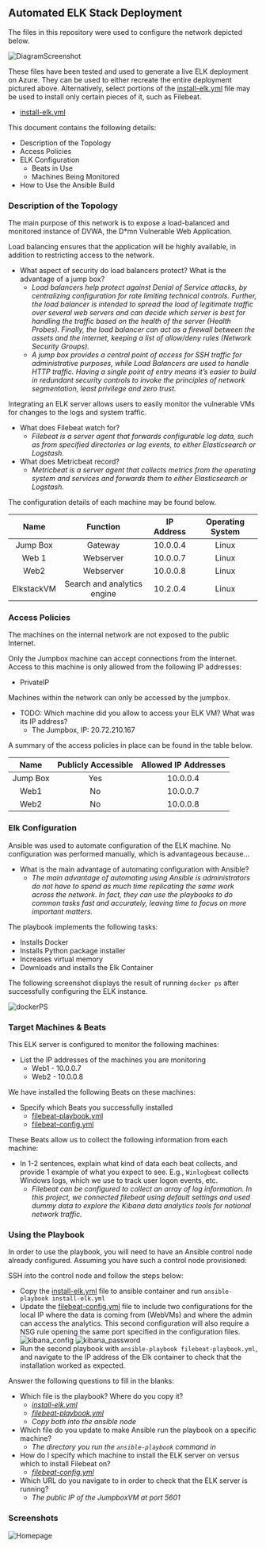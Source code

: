## Automated ELK Stack Deployment

The files in this repository were used to configure the network depicted below.

![DiagramScreenshot](Images/DiagramScreenshot.png)

These files have been tested and used to generate a live ELK deployment on Azure. They can be used to either recreate the entire deployment pictured above. Alternatively, select portions of the [install-elk.yml](install-elk.yml) file may be used to install only certain pieces of it, such as Filebeat.

  - [install-elk.yml](install-elk.yml)

This document contains the following details:
- Description of the Topology
- Access Policies
- ELK Configuration
  - Beats in Use
  - Machines Being Monitored
- How to Use the Ansible Build


### Description of the Topology

The main purpose of this network is to expose a load-balanced and monitored instance of DVWA, the D*mn Vulnerable Web Application.

Load balancing ensures that the application will be highly available, in addition to restricting access to the network.
- What aspect of security do load balancers protect? What is the advantage of a jump box?
  - *Load balancers help protect against Denial of Service attacks, by centralizing configuration for rate limiting technical controls. Further, the load balancer is intended to spread the load of legitimate traffic over several web servers and can decide which server is best for handling the traffic based on the health of the server (Health Probes). Finally, the load balancer can act as a firewall between the assets and the internet, keeping a list of allow/deny rules (Network Security Groups).*
  - *A jump box provides a central point of access for SSH traffic for administrative purposes, while Load Balancers are used to handle HTTP traffic. Having a single point of entry means it’s easier to build in redundant security controls to invoke the principles of network segmentation, least privilege and zero trust.*


Integrating an ELK server allows users to easily monitor the vulnerable VMs for changes to the logs and system traffic.
- What does Filebeat watch for?
  - *Filebeat is a server agent that forwards configurable log data, such as from specified directories or log events, to either Elasticsearch or Logstash.* 
- What does Metricbeat record?
  - *Metricbeat is a server agent that collects metrics from the operating system and services and forwards them to either Elasticsearch or Logstash.*

The configuration details of each machine may be found below.

|    Name    |           Function          | IP Address | Operating System |
|:----------:|:---------------------------:|:----------:|:----------------:|
| Jump Box   | Gateway                     | 10.0.0.4   | Linux            |
| Web 1      | Webserver                   | 10.0.0.7   | Linux            |
| Web2       | Webserver                   | 10.0.0.8   | Linux            |
| ElkstackVM | Search and analytics engine | 10.2.0.4   | Linux            |

### Access Policies

The machines on the internal network are not exposed to the public Internet. 

Only the Jumpbox machine can accept connections from the Internet. Access to this machine is only allowed from the following IP addresses:
- PrivateIP

Machines within the network can only be accessed by the jumpbox.
- TODO: Which machine did you allow to access your ELK VM? What was its IP address?
  - The Jumpbox, IP: 20.72.210.167

A summary of the access policies in place can be found in the table below.

|   Name   | Publicly Accessible | Allowed IP Addresses |
|:--------:|:-------------------:|:--------------------:|
| Jump Box | Yes                 | 10.0.0.4             |
| Web1     | No                  | 10.0.0.7             |
| Web2     | No                  | 10.0.0.8             |

### Elk Configuration

Ansible was used to automate configuration of the ELK machine. No configuration was performed manually, which is advantageous because...
- What is the main advantage of automating configuration with Ansible?
  - *The main advantage of automating using Ansible is administrators do not have to spend as much time replicating the same work across the network. In fact, they can use the playbooks to do common tasks fast and accurately, leaving time to focus on more important matters.* 

The playbook implements the following tasks:
  - Installs Docker
  - Installs Python package installer
  - Increases virtual memory 
  - Downloads and installs the Elk Container

The following screenshot displays the result of running `docker ps` after successfully configuring the ELK instance.

![dockerPS](Images/readme-docker_ps.png)

### Target Machines & Beats
This ELK server is configured to monitor the following machines:
- List the IP addresses of the machines you are monitoring
  - Web1 - 10.0.0.7
  - Web2 - 10.0.0.8

We have installed the following Beats on these machines:
- Specify which Beats you successfully installed
  - [filebeat-playbook.yml](filebeat-playbook.yml)
  - [filebeat-config.yml](filebeat-config.yml)

These Beats allow us to collect the following information from each machine:
- In 1-2 sentences, explain what kind of data each beat collects, and provide 1 example of what you expect to see. E.g., `Winlogbeat` collects Windows logs, which we use to track user logon events, etc.
  - *Filebeat can be configured to collect an array of log information. In this project, we connected filebeat using default settings and used dummy data to explore the Kibana data analytics tools for notional network traffic.*

### Using the Playbook
In order to use the playbook, you will need to have an Ansible control node already configured. Assuming you have such a control node provisioned: 

SSH into the control node and follow the steps below:
- Copy the [install-elk.yml](install-elk.yml) file to ansible container and run `ansible-playbook install-elk.yml`
- Update the [filebeat-config.yml](filebeat-config.yml) file to include two configurations for the local IP where the data is coming from (WebVMs) and where the admin can access the analytics. This second configuration will also require a NSG rule opening the same port specified in the configuration files. 
  ![kibana_config](Images/kibana_config.png)
  ![kibana_password](Images/kibana_password.png)
- Run the second playbook with `ansible-playbook filebeat-playbook.yml`, and navigate to the IP address of the Elk container to check that the installation worked as expected.

Answer the following questions to fill in the blanks:
- Which file is the playbook? Where do you copy it?
  - *[install-elk.yml](install-elk.yml)*
  - *[filebeat-playbook.yml](filebeat-playbook.yml)*
  - *Copy both into the ansible node*
- Which file do you update to make Ansible run the playbook on a specific machine?
  - *The directory you run the `ansible-playbook` command in* 
- How do I specify which machine to install the ELK server on versus which to install Filebeat on?
  - *[filebeat-config.yml](filebeat-config.yml)*
- Which URL do you navigate to in order to check that the ELK server is running?
  - *The public IP of the JumpboxVM at port 5601*

### Screenshots
![Homepage](Images/DVWAhomepage.png)
